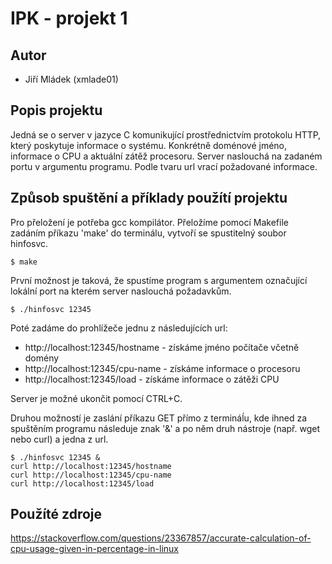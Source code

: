 # IPK - projekt 1
## Autor
- Jiří Mládek (xmlade01)

## Popis projektu

Jedná se o server v jazyce C komunikující prostřednictvím protokolu HTTP, který poskytuje informace o systému. Konkrétně doménové jméno, informace o CPU a aktuální zátěž procesoru. Server naslouchá na zadaném portu v argumentu programu. Podle tvaru url vrací požadované informace.

## Způsob spuštění a příklady použítí projektu

Pro přeložení je potřeba gcc kompilátor. 
Přeložíme pomocí Makefile zadáním příkazu 'make' do terminálu, vytvoří se spustitelný soubor hinfosvc.

```
$ make
```

První možnost je taková, že spustíme program s argumentem označující lokální port na kterém server naslouchá požadavkům. 

```
$ ./hinfosvc 12345
```

Poté zadáme do prohlížeče jednu z následujících url:

* http://localhost:12345/hostname  - získáme jméno počítače včetně domény
* http://localhost:12345/cpu-name  - získáme informace o procesoru
* http://localhost:12345/load      - získáme informace o zátěži CPU


Server je možné ukončit pomocí CTRL+C.

Druhou možností je zaslání příkazu GET přímo z termináĺu, kde ihned za spuštěním programu následuje znak '&' a po něm druh nástroje (např. wget nebo curl) a jedna z url.

```
$ ./hinfosvc 12345 &
curl http://localhost:12345/hostname
curl http://localhost:12345/cpu-name
curl http://localhost:12345/load
```

## Použíté zdroje

https://stackoverflow.com/questions/23367857/accurate-calculation-of-cpu-usage-given-in-percentage-in-linux